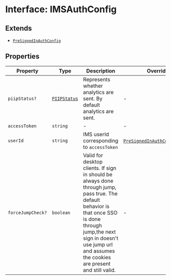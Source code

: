 # Interface: IMSAuthConfig

## Extends

- [`PreSignedInAuthConfig`](PreSignedInAuthConfig.md)

## Properties

| Property | Type | Description | Overrides | Inherited from |
| ------ | ------ | ------ | ------ | ------ |
| `piipStatus?` | [`PIIPStatus`](../../HostInfo.types/enumerations/PIIPStatus.md) | Represents whether analytics are sent. By default analytics are sent. | - | [`PreSignedInAuthConfig`](PreSignedInAuthConfig.md).`piipStatus` |
| `accessToken` | `string` | - | - | - |
| `userId` | `string` | IMS userId corresponding to `accessToken` | [`PreSignedInAuthConfig`](PreSignedInAuthConfig.md).`userId` | - |
| `forceJumpCheck?` | `boolean` | Valid for desktop clients. If sign in should be always done through jump, pass true. The default behavior is that once SSO is done through jump,the next sign in doesn't use jump url and assumes the cookies are present and still valid. | - | - |

